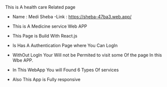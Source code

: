 This is A health care Related page

- Name : Medi Sheba
  -Link : https://sheba-47ba3.web.app/

- This is A Medicine service Web APP
- This Page is Build With React.js
- Is Has A Authentication Page where You Can LogIn
- WithOut LogIn Your Will not be Permited to visit some Of the page In this Wbe APP.
- In This WebApp You will Found 6 Types Of services
- Also This App is Fully responsive
